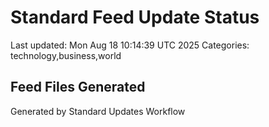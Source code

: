 # Standard Feed Update Status
Last updated: Mon Aug 18 10:14:39 UTC 2025
Categories: technology,business,world

## Feed Files Generated

Generated by Standard Updates Workflow
